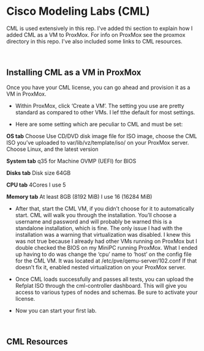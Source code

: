 # Cisco Modeling Labs (CML)

CML is used extensively in this rep. I've added thi section to explain how I added CML as a VM to ProxMox.
For info on ProxMox see the proxmox directory in this repo. I've also included some links to CML resources.

<br>

## Installing CML as a VM in ProxMox

Once you have your CML license, you can go ahead and provision it as a VM in ProxMox.

- Within ProxMox, click ‘Create a VM’. The setting you use are pretty standard as compared to other VMs. I lef tthe default for most settings.

- Here are some setting which are peculiar to CML and must be set:

**OS tab**
Choose Use CD/DVD disk image file
for ISO image, choose the CML ISO you’ve uploaded to var/lib/vz/template/iso/ on your ProxMox server.
Choose Linux, and the latest version

**System tab**
q35 for Machine
OVMP (UEFI) for BIOS

**Disks tab**
Disk size 64GB

**CPU tab**
4Cores
I use 5

**Memory tab**
At least 8GB (8192 MiB)
I use 16 (16284 MiB)


- After that, start the CML VM, if you didn’t choose for it to automatically start. CML will walk you through the installation. You’ll choose a username and password and will probably be warned this is a standalone installation, which is fine. The only issue I had with the installation was a warning that virtualization was disabled. I knew this was not true because I already had other VMs running on ProxMox but I double checked the BIOS on my MiniPC running ProxMox. What I ended up having to do was change the ‘cpu’ name to ‘host’ on the config file for the CML VM. It was located at /etc/pve/qemu-server/102.conf If that doesn’t fix it, enabled nested virtualization on your ProxMox server.

- Once CML loads successfully and passes all tests, you can upload the Refplat ISO through the cml-controller dashboard. This will give you access to various types of nodes and schemas. Be sure to activate your license. 

- Now you can start your first lab.

<br>

## CML Resources
